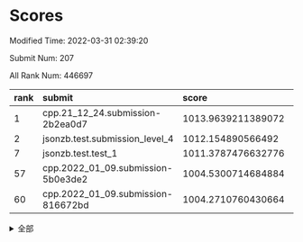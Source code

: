 # Scores

Modified Time: 2022-03-31 02:39:20

Submit Num: 207

All Rank Num: 446697

| rank |               submit               |       score        |       sigma        | pk_num |
| :--- | :--------------------------------- | :----------------- | :----------------- | :----- |
| 1    | cpp.21_12_24.submission-2b2ea0d7   | 1013.9639211389072 | 0.8127533338072981 | 8632   |
| 2    | jsonzb.test.submission_level_4     | 1012.154890566492  | 0.8340793250693742 | 8635   |
| 7    | jsonzb.test.test_1                 | 1011.3787476632776 | 0.7828347153505234 | 8636   |
| 57   | cpp.2022_01_09.submission-5b0e3de2 | 1004.5300714684884 | 0.7320758918334496 | 8633   |
| 60   | cpp.2022_01_09.submission-816672bd | 1004.2710760430664 | 0.7039801824047742 | 8631   |


<details>
<summary>全部</summary>

| rank |                 submit                 |       score        |       sigma        | pk_num |
| :--- | :------------------------------------- | :----------------- | :----------------- | :----- |
| 1    | cpp.21_12_24.submission-2b2ea0d7       | 1013.9639211389072 | 0.8127533338072981 | 8632   |
| 2    | jsonzb.test.submission_level_4         | 1012.154890566492  | 0.8340793250693742 | 8635   |
| 3    | gobigger.level_3.submission_level_3_3  | 1011.8900265653518 | 0.7809113985030841 | 8633   |
| 4    | gobigger.level_3.submission_level_3_40 | 1011.7669448980689 | 0.7691017926172242 | 8632   |
| 5    | gobigger.level_3.submission_level_3_33 | 1011.7327723063391 | 0.7777753308338317 | 8630   |
| 6    | gobigger.level_3.submission_level_3_5  | 1011.6762367113836 | 0.7703175209566651 | 8631   |
| 7    | jsonzb.test.test_1                     | 1011.3787476632776 | 0.7828347153505234 | 8636   |
| 8    | gobigger.level_3.submission_level_3_39 | 1011.088171361637  | 0.7616351942325489 | 8633   |
| 9    | gobigger.level_3.submission_level_3_0  | 1010.9621448262275 | 0.7530535319206253 | 8638   |
| 10   | gobigger.level_3.submission_level_3_4  | 1010.9353875558412 | 0.7520967541812464 | 8634   |
| 11   | gobigger.level_3.submission_level_3_23 | 1010.9291876592074 | 0.7592226427169388 | 8637   |
| 12   | gobigger.level_3.submission_level_3_17 | 1010.8434929573924 | 0.7684605192835325 | 8628   |
| 13   | gobigger.level_3.submission_level_3_11 | 1010.6012522239977 | 0.7664168768730829 | 8634   |
| 14   | gobigger.level_3.submission_level_3_9  | 1010.4811855877869 | 0.7586242538209156 | 8634   |
| 15   | gobigger.level_3.submission_level_3_47 | 1010.4722942079013 | 0.7737326092751755 | 8632   |
| 16   | gobigger.level_3.submission_level_3_41 | 1010.4576530167669 | 0.7777415209420904 | 8632   |
| 17   | gobigger.level_3.submission_level_3_26 | 1010.4218451371148 | 0.7435050776972469 | 8637   |
| 18   | gobigger.level_3.submission_level_3_21 | 1010.3844188184991 | 0.7549247925755059 | 8627   |
| 19   | gobigger.level_3.submission_level_3_19 | 1010.3080415842913 | 0.763010048865773  | 8636   |
| 20   | gobigger.level_3.submission_level_3_31 | 1010.2799538792561 | 0.7766177932490168 | 8633   |
| 21   | gobigger.level_3.submission_level_3_25 | 1010.2683212207443 | 0.7585317229286302 | 8627   |
| 22   | gobigger.level_3.submission_level_3_44 | 1010.1997664007878 | 0.7769140145318509 | 8631   |
| 23   | gobigger.level_3.submission_level_3_27 | 1010.1909512673257 | 0.7379006527713322 | 8633   |
| 24   | gobigger.level_3.submission_level_3_15 | 1010.1818469926341 | 0.7749200166510821 | 8633   |
| 25   | gobigger.level_3.submission_level_3_45 | 1010.1428523570239 | 0.7590510285198445 | 8634   |
| 26   | gobigger.level_3.submission_level_3_34 | 1010.1132054364766 | 0.7508972129000386 | 8638   |
| 27   | gobigger.level_3.submission_level_3_2  | 1010.0924635327733 | 0.7655429878530645 | 8625   |
| 28   | gobigger.level_3.submission_level_3_29 | 1010.056827320513  | 0.7588597205272546 | 8629   |
| 29   | gobigger.level_3.submission_level_3_18 | 1009.9292111656679 | 0.7535197491521018 | 8637   |
| 30   | gobigger.level_3.submission_level_3_48 | 1009.8499069836512 | 0.7335593878302225 | 8630   |
| 31   | gobigger.level_3.submission_level_3_43 | 1009.8299881788987 | 0.766384369682983  | 8631   |
| 32   | gobigger.level_3.submission_level_3_37 | 1009.7500139768817 | 0.7615691070216948 | 8635   |
| 33   | gobigger.level_3.submission_level_3_24 | 1009.7439406491859 | 0.7507337339394549 | 8626   |
| 34   | gobigger.level_3.submission_level_3_49 | 1009.7275478619317 | 0.7557207029222498 | 8630   |
| 35   | gobigger.level_3.submission_level_3_46 | 1009.627252350582  | 0.7482850128514933 | 8637   |
| 36   | gobigger.level_3.submission_level_3_16 | 1009.6234430567702 | 0.751819146175707  | 8632   |
| 37   | gobigger.level_3.submission_level_3_35 | 1009.5779306247414 | 0.7644579141716709 | 8627   |
| 38   | gobigger.level_3.submission_level_3_22 | 1009.5590589005782 | 0.7560385391680675 | 8627   |
| 39   | gobigger.level_3.submission_level_3_14 | 1009.5433399142444 | 0.7584384537102747 | 8637   |
| 40   | gobigger.level_3.submission_level_3_20 | 1009.4847840525256 | 0.7561020014538311 | 8630   |
| 41   | gobigger.level_3.submission_level_3_12 | 1009.421889377993  | 0.7660552727637427 | 8635   |
| 42   | gobigger.level_3.submission_level_3_6  | 1009.3947178740351 | 0.7330555104193618 | 8630   |
| 43   | gobigger.level_3.submission_level_3_7  | 1009.3777368894422 | 0.776510982271155  | 8632   |
| 44   | gobigger.level_3.submission_level_3_13 | 1009.340057377016  | 0.762659056279674  | 8633   |
| 45   | gobigger.level_3.submission_level_3_32 | 1009.2807198407569 | 0.7518015364946484 | 8635   |
| 46   | gobigger.level_3.submission_level_3_28 | 1009.1192278894305 | 0.7590433705578014 | 8632   |
| 47   | gobigger.level_3.submission_level_3_30 | 1009.1099042196804 | 0.7344251618530506 | 8635   |
| 48   | gobigger.level_3.submission_level_3_8  | 1008.9591365164011 | 0.7381715866918404 | 8629   |
| 49   | gobigger.level_3.submission_level_3_10 | 1008.8924518122399 | 0.7484436533807937 | 8633   |
| 50   | gobigger.level_3.submission_level_3_1  | 1008.803173675268  | 0.7475144602312969 | 8635   |
| 51   | gobigger.level_3.submission_level_3_38 | 1008.6699335042824 | 0.7404188306049961 | 8629   |
| 52   | gobigger.level_3.submission_level_3_36 | 1008.6523874524823 | 0.7506053845870105 | 8636   |
| 53   | gobigger.level_3.submission_level_3_42 | 1007.7545341180411 | 0.7423627126567701 | 8632   |
| 54   | gobigger.level_1.submission_level_1_43 | 1004.8672952450057 | 0.7202026064440707 | 8638   |
| 55   | gobigger.level_1.submission_level_1_27 | 1004.547201347549  | 0.7161731856799851 | 8631   |
| 56   | gobigger.level_1.submission_level_1_9  | 1004.5316651000447 | 0.7187217790999892 | 8628   |
| 57   | cpp.2022_01_09.submission-5b0e3de2     | 1004.5300714684884 | 0.7320758918334496 | 8633   |
| 58   | gobigger.level_1.submission_level_1_39 | 1004.4126287741852 | 0.726912499312037  | 8631   |
| 59   | gobigger.level_1.submission_level_1_0  | 1004.3538772711491 | 0.7147392464767791 | 8636   |
| 60   | cpp.2022_01_09.submission-816672bd     | 1004.2710760430664 | 0.7039801824047742 | 8631   |
| 61   | gobigger.level_1.submission_level_1_19 | 1004.2148825197987 | 0.7087824113487996 | 8626   |
| 62   | gobigger.level_1.submission_level_1_5  | 1003.9184084220057 | 0.7228618328424494 | 8631   |
| 63   | gobigger.level_1.submission_level_1_11 | 1003.9100111320467 | 0.7203697574073947 | 8632   |
| 64   | gobigger.level_1.submission_level_1_15 | 1003.8658497256965 | 0.7184073377103323 | 8632   |
| 65   | gobigger.level_1.submission_level_1_30 | 1003.8172404830804 | 0.7236044080819526 | 8637   |
| 66   | gobigger.level_1.submission_level_1_12 | 1003.772239840914  | 0.7176891005798247 | 8631   |
| 67   | gobigger.level_1.submission_level_1_20 | 1003.7549185494865 | 0.7147867418688277 | 8627   |
| 68   | gobigger.level_1.submission_level_1_41 | 1003.687507919396  | 0.7138642484835336 | 8631   |
| 69   | gobigger.level_1.submission_level_1_36 | 1003.6711510771094 | 0.7118007614817549 | 8636   |
| 70   | gobigger.level_1.submission_level_1_8  | 1003.6660687774807 | 0.7206009403593868 | 8632   |
| 71   | gobigger.level_1.submission_level_1_14 | 1003.6373699744511 | 0.723502502315901  | 8632   |
| 72   | gobigger.level_1.submission_level_1_17 | 1003.6321947445797 | 0.722699744243618  | 8634   |
| 73   | gobigger.level_1.submission_level_1_4  | 1003.6257616998746 | 0.7159289927723349 | 8628   |
| 74   | gobigger.level_1.submission_level_1_37 | 1003.6096602549718 | 0.7145582328488188 | 8633   |
| 75   | gobigger.level_1.submission_level_1_48 | 1003.606030048401  | 0.7155124361238985 | 8632   |
| 76   | gobigger.level_1.submission_level_1_44 | 1003.5946739857927 | 0.7139703709610443 | 8625   |
| 77   | gobigger.level_1.submission_level_1_29 | 1003.5723752980538 | 0.7322278356520466 | 8636   |
| 78   | gobigger.level_1.submission_level_1_42 | 1003.5185831960138 | 0.7208302052112188 | 8633   |
| 79   | gobigger.level_1.submission_level_1_7  | 1003.506803691027  | 0.7174994223253542 | 8629   |
| 80   | gobigger.level_1.submission_level_1_34 | 1003.4977033797587 | 0.7192337211040446 | 8627   |
| 81   | gobigger.level_1.submission_level_1_1  | 1003.4590645582366 | 0.7176307476826451 | 8629   |
| 82   | gobigger.level_1.submission_level_1_10 | 1003.4186805034118 | 0.7162777867149228 | 8629   |
| 83   | gobigger.level_1.submission_level_1_31 | 1003.4044110799355 | 0.711994997369139  | 8629   |
| 84   | gobigger.level_1.submission_level_1_35 | 1003.3903279899083 | 0.7152536056283009 | 8633   |
| 85   | gobigger.level_1.submission_level_1_18 | 1003.3789606301225 | 0.7157988138677148 | 8636   |
| 86   | gobigger.level_1.submission_level_1_33 | 1003.3422320026048 | 0.7275106203970008 | 8633   |
| 87   | gobigger.level_1.submission_level_1_16 | 1003.2858804320913 | 0.707998816780373  | 8633   |
| 88   | gobigger.level_1.submission_level_1_24 | 1003.207295364356  | 0.7228465997186284 | 8634   |
| 89   | gobigger.level_1.submission_level_1_47 | 1003.1231526741144 | 0.7105188338042314 | 8626   |
| 90   | gobigger.level_1.submission_level_1_49 | 1003.0282001623465 | 0.7184621333938372 | 8640   |
| 91   | gobigger.level_1.submission_level_1_13 | 1002.914532216253  | 0.7109801129768457 | 8632   |
| 92   | gobigger.level_1.submission_level_1_26 | 1002.8929867066489 | 0.7137269811934374 | 8630   |
| 93   | gobigger.level_1.submission_level_1_2  | 1002.8628825631233 | 0.716558743645011  | 8627   |
| 94   | gobigger.level_1.submission_level_1_40 | 1002.8391631112253 | 0.7174701271589573 | 8630   |
| 95   | gobigger.level_1.submission_level_1_23 | 1002.8308289888449 | 0.7222708597883828 | 8628   |
| 96   | gobigger.level_1.submission_level_1_25 | 1002.7593797963045 | 0.701678797420028  | 8633   |
| 97   | gobigger.level_1.submission_level_1_28 | 1002.6485482973058 | 0.7152389456866564 | 8633   |
| 98   | gobigger.level_1.submission_level_1_38 | 1002.5452758475292 | 0.7146607770837491 | 8630   |
| 99   | gobigger.level_1.submission_level_1_3  | 1002.5441931912917 | 0.7172596807510719 | 8632   |
| 100  | gobigger.level_1.submission_level_1_32 | 1002.4602344240502 | 0.7170513403133657 | 8630   |
| 101  | gobigger.level_1.submission_level_1_46 | 1002.344073123815  | 0.7218680344417311 | 8631   |
| 102  | gobigger.level_1.submission_level_1_6  | 1002.2977522924682 | 0.7107850553000716 | 8634   |
| 103  | gobigger.level_1.submission_level_1_22 | 1002.0924155533495 | 0.7113673910153563 | 8632   |
| 104  | gobigger.level_1.submission_level_1_21 | 1002.0836095303492 | 0.7025086034225103 | 8629   |
| 105  | gobigger.level_1.submission_level_1_45 | 1001.651338073371  | 0.7167676393355553 | 8631   |
| 106  | gobigger.random.submission_random_12   | 997.946639872031   | 0.7085778514706484 | 8627   |
| 107  | gobigger.random.submission_random_3    | 997.0827751053556  | 0.7207408928097203 | 8637   |
| 108  | gobigger.random.submission_random_10   | 997.0511802495037  | 0.7014255723698746 | 8635   |
| 109  | gobigger.random.submission_random_34   | 996.8625243226063  | 0.7027902644026753 | 8633   |
| 110  | gobigger.random.submission_random_1    | 996.8195327419332  | 0.7190471465023993 | 8630   |
| 111  | gobigger.random.submission_random_41   | 996.7974044627326  | 0.6959937306050689 | 8633   |
| 112  | gobigger.random.submission_random_18   | 996.7551442969748  | 0.7063717944767826 | 8636   |
| 113  | gobigger.random.submission_random_22   | 996.7225999877919  | 0.7059791174404083 | 8630   |
| 114  | gobigger.random.submission_random_2    | 996.7107514138788  | 0.7120632226114908 | 8634   |
| 115  | gobigger.random.submission_random_40   | 996.5620438062684  | 0.7251299069145651 | 8625   |
| 116  | gobigger.random.submission_random_49   | 996.4528099730759  | 0.7011786540708261 | 8630   |
| 117  | gobigger.random.submission_random_4    | 996.3623353754934  | 0.7159443276143795 | 8627   |
| 118  | gobigger.random.submission_random_44   | 996.3278213569397  | 0.7180343689924812 | 8632   |
| 119  | gobigger.random.submission_random_7    | 996.2824828193885  | 0.6964062593225349 | 8635   |
| 120  | gobigger.random.submission_random_15   | 996.2486740169522  | 0.7251246159476229 | 8632   |
| 121  | gobigger.random.submission_random_9    | 996.2360757036693  | 0.7304785586243648 | 8633   |
| 122  | gobigger.random.submission_random_30   | 996.1884862748377  | 0.7303209178310089 | 8628   |
| 123  | gobigger.random.submission_random_42   | 996.1802947958619  | 0.7116421412995364 | 8634   |
| 124  | gobigger.random.submission_random_24   | 996.1223363633526  | 0.7251150395532409 | 8631   |
| 125  | gobigger.random.submission_random_14   | 996.1184811040592  | 0.7078462983733922 | 8629   |
| 126  | gobigger.random.submission_random_25   | 996.0943810902397  | 0.7161968081866552 | 8631   |
| 127  | gobigger.random.submission_random_29   | 996.085094500163   | 0.6955078918015188 | 8631   |
| 128  | gobigger.random.submission_random_35   | 996.0649868132099  | 0.7059303713155797 | 8634   |
| 129  | gobigger.random.submission_random_23   | 996.033164855397   | 0.7078991964143367 | 8634   |
| 130  | gobigger.random.submission_random_37   | 996.0309383264408  | 0.7210491224714543 | 8629   |
| 131  | gobigger.random.submission_random_32   | 996.025003718631   | 0.7010617482742583 | 8635   |
| 132  | gobigger.random.submission_random_11   | 996.0088584497357  | 0.701991208024716  | 8631   |
| 133  | gobigger.random.submission_random_45   | 995.9735506455547  | 0.705264234281054  | 8631   |
| 134  | gobigger.random.submission_random_31   | 995.9264949305037  | 0.709698433949513  | 8630   |
| 135  | gobigger.random.submission_random_19   | 995.8687566944573  | 0.6994016411691198 | 8636   |
| 136  | gobigger.random.submission_random_39   | 995.8436568517391  | 0.7286852604592489 | 8631   |
| 137  | gobigger.random.submission_random_20   | 995.8294747432153  | 0.7117713560047952 | 8633   |
| 138  | gobigger.random.submission_random_43   | 995.6819953660345  | 0.7064524389915544 | 8626   |
| 139  | gobigger.random.submission_random_46   | 995.5891233968111  | 0.7142350557071236 | 8632   |
| 140  | gobigger.random.submission_random_0    | 995.5531090648727  | 0.7163467746794976 | 8633   |
| 141  | gobigger.random.submission_random_33   | 995.5424586468835  | 0.7074586667068182 | 8632   |
| 142  | gobigger.random.submission_random_47   | 995.4701868813311  | 0.7248549824960577 | 8635   |
| 143  | gobigger.random.submission_random_48   | 995.4349129946995  | 0.7051574257313019 | 8632   |
| 144  | gobigger.random.submission_random_8    | 995.4273289475483  | 0.7224981194621061 | 8633   |
| 145  | gobigger.random.submission_random_13   | 995.3616254001827  | 0.7011720269322279 | 8632   |
| 146  | gobigger.random.submission_random_16   | 995.3579814626323  | 0.7034624499858843 | 8633   |
| 147  | gobigger.random.submission_random_28   | 995.1956929524922  | 0.7094488279767084 | 8635   |
| 148  | gobigger.random.submission_random_5    | 995.1170520888     | 0.7247955680297334 | 8639   |
| 149  | gobigger.random.submission_random_26   | 995.0064993615837  | 0.7114725795981827 | 8635   |
| 150  | gobigger.random.submission_random_38   | 994.9956829399298  | 0.7250570510900527 | 8635   |
| 151  | gobigger.random.submission_random_6    | 994.8398401635691  | 0.7183885430451445 | 8633   |
| 152  | gobigger.random.submission_random_27   | 994.4404101063426  | 0.7074207796839309 | 8635   |
| 153  | gobigger.level_2.submission_level_2_30 | 994.3472920334267  | 0.7337081981730927 | 8633   |
| 154  | gobigger.random.submission_random_21   | 994.3006215253262  | 0.7171675140737461 | 8623   |
| 155  | gobigger.random.submission_random_17   | 994.2844433093486  | 0.7271591042219012 | 8631   |
| 156  | gobigger.random.submission_random_36   | 994.245300204401   | 0.6998470765576673 | 8635   |
| 157  | gobigger.level_2.submission_level_2_24 | 993.9120574116178  | 0.7367252620429037 | 8631   |
| 158  | gobigger.level_2.submission_level_2_6  | 993.6356791015274  | 0.7491154922366917 | 8629   |
| 159  | gobigger.level_2.submission_level_2_47 | 993.5999448340169  | 0.7261738472449577 | 8634   |
| 160  | gobigger.level_2.submission_level_2_23 | 993.3451562889024  | 0.7335979648116203 | 8628   |
| 161  | gobigger.level_2.submission_level_2_34 | 993.2454347715496  | 0.7322674917369077 | 8629   |
| 162  | gobigger.level_2.submission_level_2_39 | 993.1290639224843  | 0.7405627375891858 | 8631   |
| 163  | gobigger.level_2.submission_level_2_19 | 993.0918950018386  | 0.7477848480352896 | 8637   |
| 164  | gobigger.level_2.submission_level_2_46 | 992.9571595663442  | 0.7530912048275563 | 8639   |
| 165  | gobigger.level_2.submission_level_2_42 | 992.9252285035207  | 0.7389572233533231 | 8632   |
| 166  | gobigger.level_2.submission_level_2_18 | 992.8758528681564  | 0.7518867237403514 | 8627   |
| 167  | gobigger.level_2.submission_level_2_1  | 992.8613595904113  | 0.7242804393204336 | 8634   |
| 168  | gobigger.level_2.submission_level_2_9  | 992.8493655162317  | 0.7453573296400947 | 8627   |
| 169  | gobigger.level_2.submission_level_2_28 | 992.8141475035978  | 0.7468543730437481 | 8633   |
| 170  | gobigger.level_2.submission_level_2_45 | 992.7641252847513  | 0.722443573416938  | 8629   |
| 171  | gobigger.level_2.submission_level_2_31 | 992.7639513186707  | 0.7359370096441799 | 8632   |
| 172  | gobigger.level_2.submission_level_2_13 | 992.730071628491   | 0.7667847847153715 | 8631   |
| 173  | gobigger.level_2.submission_level_2_4  | 992.6492543706979  | 0.7367406994087998 | 8632   |
| 174  | gobigger.level_2.submission_level_2_14 | 992.597094194919   | 0.7340506928917404 | 8633   |
| 175  | gobigger.level_2.submission_level_2_20 | 992.4801746385925  | 0.7638666354451089 | 8629   |
| 176  | gobigger.level_2.submission_level_2_41 | 992.3230567604661  | 0.74550027371594   | 8637   |
| 177  | gobigger.level_2.submission_level_2_3  | 992.3101821082938  | 0.733533189014465  | 8633   |
| 178  | gobigger.level_2.submission_level_2_38 | 992.2460725682727  | 0.7323658756806214 | 8634   |
| 179  | gobigger.level_2.submission_level_2_44 | 992.2361253361272  | 0.7335299907333316 | 8629   |
| 180  | gobigger.level_2.submission_level_2_35 | 992.1859159848099  | 0.7558429953268913 | 8637   |
| 181  | gobigger.level_2.submission_level_2_33 | 992.1325073824041  | 0.7381022515624308 | 8632   |
| 182  | gobigger.level_2.submission_level_2_29 | 992.0795415752814  | 0.751862745427811  | 8632   |
| 183  | gobigger.level_2.submission_level_2_5  | 992.0110479975515  | 0.7730828196242153 | 8631   |
| 184  | gobigger.level_2.submission_level_2_22 | 991.9634599337232  | 0.7548184998097537 | 8629   |
| 185  | gobigger.level_2.submission_level_2_32 | 991.9328544938844  | 0.7565466567716845 | 8632   |
| 186  | gobigger.level_2.submission_level_2_7  | 991.894695845007   | 0.745043004315241  | 8633   |
| 187  | gobigger.level_2.submission_level_2_2  | 991.8666191519801  | 0.7650407834006295 | 8627   |
| 188  | gobigger.level_2.submission_level_2_40 | 991.844319946378   | 0.7470432776648039 | 8633   |
| 189  | gobigger.level_2.submission_level_2_11 | 991.8035179194135  | 0.7516641538455766 | 8633   |
| 190  | gobigger.level_2.submission_level_2_8  | 991.8012887001948  | 0.7564193899564258 | 8633   |
| 191  | gobigger.level_2.submission_level_2_36 | 991.7516713578974  | 0.7645497819058817 | 8631   |
| 192  | gobigger.level_2.submission_level_2_0  | 991.7148286646358  | 0.7513180885203227 | 8626   |
| 193  | gobigger.level_2.submission_level_2_21 | 991.6835429778853  | 0.7390023971536259 | 8628   |
| 194  | gobigger.level_2.submission_level_2_43 | 991.6313586796527  | 0.7546905835500448 | 8632   |
| 195  | gobigger.level_2.submission_level_2_25 | 991.5476363546779  | 0.7285466930276668 | 8633   |
| 196  | gobigger.level_2.submission_level_2_16 | 991.541634341789   | 0.740204219360063  | 8627   |
| 197  | gobigger.level_2.submission_level_2_37 | 991.5239925087452  | 0.744143429892193  | 8633   |
| 198  | gobigger.level_2.submission_level_2_48 | 991.5004428122708  | 0.75500786741884   | 8635   |
| 199  | gobigger.level_2.submission_level_2_17 | 991.2172673044175  | 0.7514561262020915 | 8633   |
| 200  | gobigger.level_2.submission_level_2_10 | 990.8412859117733  | 0.7496748252422493 | 8628   |
| 201  | gobigger.level_2.submission_level_2_15 | 990.8317442590975  | 0.7682445955322385 | 8632   |
| 202  | gobigger.level_2.submission_level_2_49 | 990.7512697335059  | 0.7583723634498715 | 8632   |
| 203  | gobigger.level_2.submission_level_2_12 | 990.6734701378401  | 0.7610839227007068 | 8620   |
| 204  | gobigger.level_2.submission_level_2_27 | 990.5863694561237  | 0.758168408225123  | 8633   |
| 205  | gobigger.level_2.submission_level_2_26 | 990.4545155136396  | 0.7689435949089778 | 8632   |
| 206  | gobigger.none.submission_none_0        | 979.0601591595256  | 1.2687191959538076 | 8629   |
| 207  | gobigger.none.submission_none_1        | 976.7794796184817  | 1.4968021595407268 | 8631   |

</details>
